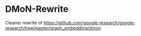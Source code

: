 # DMoN-Rewrite
Cleaner rewrite of https://github.com/google-research/google-research/tree/master/graph_embedding/dmon
